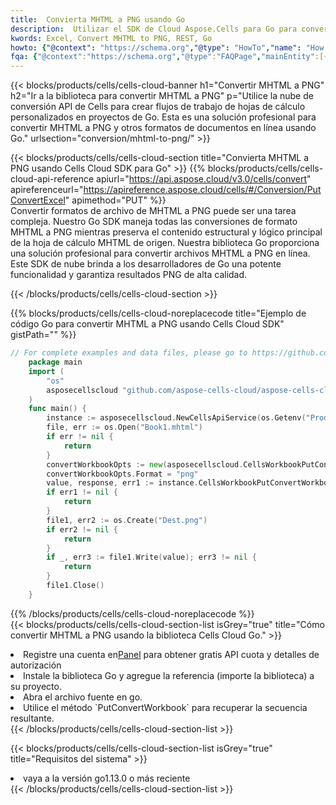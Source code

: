 ```yaml
---
title:  Convierta MHTML a PNG usando Go
description:  Utilizar el SDK de Cloud Aspose.Cells para Go para convertir un archivo de formato MHTML a un archivo de formato PNG.
kwords: Excel, Convert MHTML to PNG, REST, Go
howto: {"@context": "https://schema.org","@type": "HowTo","name": "How to convert MHTML to PNG using the Cells Cloud Go library.","description": "How to convert MHTML to PNG using the Cells Cloud Go library.","image": {"@type": "ImageObject"},"url": "/go/conversion/mhtml-to-png/","step": [{ "@type": "HowToStep","name": "How to convert MHTML to PNG using the Cells Cloud Go library. step 1", "image": {"@type": "ImageObject",},"url": "/go/conversion/mhtml-to-png/","text": "Register an account at <a href='https://dashboard.aspose.cloud/'>Dashboard</a> to get free API quota & authorization details",},{ "@type": "HowToStep","name": "How to convert MHTML to PNG using the Cells Cloud Go library. step 1", "image": {"@type": "ImageObject",},"url": "/go/conversion/mhtml-to-png/","text": "Install Go library and add the reference (import the library) to your project.",},{ "@type": "HowToStep","name": "How to convert MHTML to PNG using the Cells Cloud Go library. step 1", "image": {"@type": "ImageObject",},"url": "/go/conversion/mhtml-to-png/","text": "Open the source file in go.",},{ "@type": "HowToStep","name": "How to convert MHTML to PNG using the Cells Cloud Go library. step 1", "image": {"@type": "ImageObject",},"url": "/go/conversion/mhtml-to-png/","text": "Use the `PutConvertWorkbook` method to retrieve the resulting stream.",}, ],"supply": {"@type": "HowToSupply","name": "document"},"tool": [{"@type": "HowToTool","name": "Goland, Visual Studio Code, Eclipse"},{"@type": "HowToTool","name": "Aspose Cells"}],"totalTime": "PT6M"}
fqa: {"@context":"https://schema.org","@type":"FAQPage","mainEntity":[{"@type":"Question","name":"Why convert file formats in C# using REST API?","acceptedAnswer":{"@type":"Answer","text":"Documents are encoded in many ways, and some files may be incompatible with the software you use. To open and read such files, just convert them to appropriate file formats.<br/><ol><li>Install .NET SDK and add the reference (import the library) to your project.</li><li>Open the source file in C# using REST API.</li><li>Call the PutConvertWorkbookRequest() method, passing an output filename with required extension.</li><li>Get the result of conversion as a separate file.</li></ol>"}},{"@type":"Question","name":"What file formats can I convert with your C# library?","acceptedAnswer":{"@type":"Answer","text":"We support a variety of file formats for conversion using .NET library, including XLSX, Excel, xls , PDF, CSV, HTML, Markdown, XML, PNG, JPG, TIFF, Json, TXT and many more."}},{"@type":"Question","name":"What is the maximum allowed file size for conversion using this .NET library?","acceptedAnswer":{"@type":"Answer","text":"There are no file size limits for format conversions using .NET library."}}]}
---
```

{{< blocks/products/cells/cells-cloud-banner h1="Convertir MHTML a PNG" h2="Ir a la biblioteca para convertir MHTML a PNG" p="Utilice la nube de conversión API de Cells para crear flujos de trabajo de hojas de cálculo personalizados en proyectos de Go. Esta es una solución profesional para convertir MHTML a PNG y otros formatos de documentos en línea usando Go." urlsection="conversion/mhtml-to-png/" >}}

{{< blocks/products/cells/cells-cloud-section title="Convierta MHTML a PNG usando Cells Cloud SDK para Go" >}}
{{% blocks/products/cells/cells-cloud-api-reference apiurl="https://api.aspose.cloud/v3.0/cells/convert" apireferenceurl="https://apireference.aspose.cloud/cells/#/Conversion/PutConvertExcel" apimethod="PUT" %}}
<br/>
Convertir formatos de archivo de MHTML a PNG puede ser una tarea compleja. Nuestro Go SDK maneja todas las conversiones de formato MHTML a PNG mientras preserva el contenido estructural y lógico principal de la hoja de cálculo MHTML de origen. Nuestra biblioteca Go proporciona una solución profesional para convertir archivos MHTML a PNG en línea. Este SDK de nube brinda a los desarrolladores de Go una potente funcionalidad y garantiza resultados PNG de alta calidad.

{{< /blocks/products/cells/cells-cloud-section >}}

{{% blocks/products/cells/cells-cloud-noreplacecode title="Ejemplo de código Go para convertir MHTML a PNG usando Cells Cloud SDK" gistPath="" %}}
 
```go
// For complete examples and data files, please go to https://github.com/aspose-cells-cloud/aspose-cells-cloud-go/
    package main
    import (
	    "os"
	    asposecellscloud "github.com/aspose-cells-cloud/aspose-cells-cloud-go/v22"
    )
    func main() {
	    instance := asposecellscloud.NewCellsApiService(os.Getenv("ProductClientId"), os.Getenv("ProductClientSecret"))
	    file, err := os.Open("Book1.mhtml")
	    if err != nil {
		    return
	    }
	    convertWorkbookOpts := new(asposecellscloud.CellsWorkbookPutConvertWorkbookOpts)
	    convertWorkbookOpts.Format = "png"
	    value, response, err1 := instance.CellsWorkbookPutConvertWorkbook(file, convertWorkbookOpts)
	    if err1 != nil {
		    return
	    }
	    file1, err2 := os.Create("Dest.png")
	    if err2 != nil {
		    return
	    }
	    if _, err3 := file1.Write(value); err3 != nil {
		    return
	    }
	    file1.Close()
    }
```
 
{{% /blocks/products/cells/cells-cloud-noreplacecode %}}
<br/>
{{< blocks/products/cells/cells-cloud-section-list isGrey="true" title="Cómo convertir MHTML a PNG usando la biblioteca Cells Cloud Go." >}}
<li> Registre una cuenta en<a href="https://dashboard.aspose.cloud/">Panel</a> para obtener gratis API cuota y detalles de autorización</li>
<li>Instale la biblioteca Go y agregue la referencia (importe la biblioteca) a su proyecto.</li>
<li>Abra el archivo fuente en go.</li>
<li>Utilice el método `PutConvertWorkbook` para recuperar la secuencia resultante.</li>
{{< /blocks/products/cells/cells-cloud-section-list >}}

{{< blocks/products/cells/cells-cloud-section-list isGrey="true" title="Requisitos del sistema" >}}
<li>vaya a la versión go1.13.0 o más reciente</li>
{{< /blocks/products/cells/cells-cloud-section-list >}}
